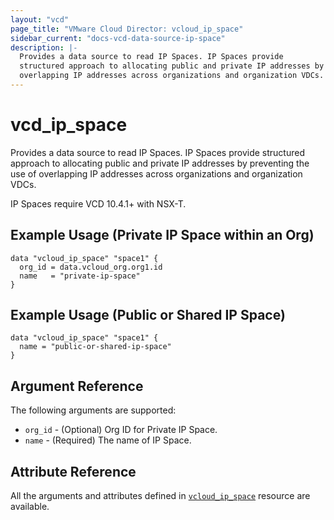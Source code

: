 ```yaml
---
layout: "vcd"
page_title: "VMware Cloud Director: vcloud_ip_space"
sidebar_current: "docs-vcd-data-source-ip-space"
description: |-
  Provides a data source to read IP Spaces. IP Spaces provide 
  structured approach to allocating public and private IP addresses by preventing the use of 
  overlapping IP addresses across organizations and organization VDCs.
---
```


# vcd\_ip\_space

Provides a data source to read IP Spaces. IP Spaces provide structured approach to allocating public
and private IP addresses by preventing the use of overlapping IP addresses across organizations and
organization VDCs.

IP Spaces require VCD 10.4.1+ with NSX-T.

## Example Usage (Private IP Space within an Org)

```hcl
data "vcloud_ip_space" "space1" {
  org_id = data.vcloud_org.org1.id
  name   = "private-ip-space"
}
```

## Example Usage (Public or Shared IP Space)
```hcl
data "vcloud_ip_space" "space1" {
  name = "public-or-shared-ip-space"
}
```

## Argument Reference

The following arguments are supported:

* `org_id` - (Optional) Org ID for Private IP Space.
* `name` - (Required) The name of IP Space.

## Attribute Reference

All the arguments and attributes defined in
[`vcloud_ip_space`](/providers/vmware/vcd/latest/docs/resources/ip_space) resource are available.

